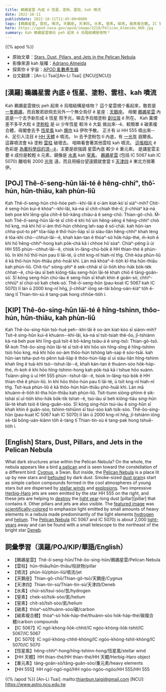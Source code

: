 ```yaml
---
title: 鵜鶘星雲 內底 ê 恆星、塗粉、雲柱、kah 噴流
date: 2022-10-11
publishdate: 2022-10-11T11:45:00+0800
tags: [鵜鶘星雲, 雲柱, 噴流, 天鵝座, 天津四, 水素, 窒素, 碳素, 碳素複合體, IC 5067, IC 5070, 恆星風, HH 天體, 重元素, HH 555]
hero: https://apod.nasa.gov/apod/image/2210/Pelican_Almeida_960.jpg
summary: Kah 鵜鶘星雲做伙 peh 起來 ê 烏暗結構是啥物？
---
```


{{% apod %}}

- 原始文章：[Stars, Dust, Pillars, and Jets in the Pelican Nebula](https://apod.nasa.gov/apod/ap221011.html)
- 影像來源 kah 版權：[Adriano Almeida](https://www.instagram.com/north.stargazer/)
- 探索你 ê 宇宙：[APOD 亂數產生器](http://apod.nasa.gov/apod/random_apod.html)
- 台文翻譯：[An-Li Tsai][An-Li Tsai] ([NCU][NCU])

## [漢羅] 鵜鶘星雲 內底 ê 恆星、塗粉、雲柱、kah 噴流
Kah 鵜鶘星雲做伙 peh 起來 ê 烏暗結構是啥物？
這个星雲規个看起來，敢若是 [一隻鵜鶘][a pelican]，而且敢若欲飛去另外一个無仝鳥仔 ê 星座：[天鵝座][Cygnus]。
毋閣 [鵜鶘星雲][Pelican Nebula 1] 內底是一个去予新形成 ê 恆星 照予光，嘛去予烏暗塗粉 [創垃圾][befouled] ê 所在。
Kah 薰煙差不多平大粒 ê [塗粉粒][dust grain] 是 ùi 少年恆星 較冷 ê 大氣 做出來--ê、較簡單 ê 碳素複合體，毋閣會去予 [恆星風][stellar winds] kah [爆炸][explosions] kā 伊吹予散。
正爿有 ùi HH 555 噴出來--ê、足引人注目 ê [HH 天體][Herbig-Haro] ê 噴流。
In 去予塗粉包 tī 內底，有 [一光年][light year] 遐爾長。
這寡噴流會 kā 塗粉 [雲柱][pillar t] 破壞去。
咱嘛看會著其他雲柱 kah 噴流。
[這張相片][featured image] ê 色彩是 [為著科學目的漆--ê][scientifically-colored]，主要是欲強調 星雲內底 較少 ê 重元素。
是講星雲主要 ê 成份是較輕 ê 元素，親像是 [水素][hydrogen] kah [窒素][helium]。
[鵜鶘星雲][Pelican Nebula 2] (包括 IC 5067 kah IC 5070) 離咱有 2000 [光年][light-years] 遠，而且用細台望遠鏡就會當 tī [天津四][Deneb] ê 東北方揣著伊。

## [POJ] Thê-ô͘-seng-hûn lāi-té ê hêng-chhiⁿ, thô͘-hún, hûn-thiāu, kah phùn-liû
Kah Thê-ô͘-seng-hûn chò-hóe peh--khí-lâi ê o͘-àm kiat-kò͘ sī siáⁿ-mih?
Chit-ê seng-hûn kui-ê khòaⁿ--khí-lâi, ká-ná sī chi̍t-chiah thê-ô͘, jî-chhiáⁿ ká-ná beh poe khì lēng-gōa chi̍t-ê bô-kâng chiáu-á ê seng-chō: Thian-gô-chō.
M̄-koh Thê-ô͘-seng-hûn lāi-té sī chi̍t-ê khì hō͘ sin hêng-sêng ê hêng-chhiⁿ chiò hō͘ kng, mā khì hō͘ o͘-àm thô͘-hún chhòng lah-sap ê só͘-chāi.
kah hûn-ian chha-put-to pêⁿ tōa-lia̍p ê thô͘-hún-lia̍p sī ùi siàu-liân hêng-chhiⁿ khah léng ê tōa-khì chò--chhut-lâi--ê, khah kán-tan ê thòaⁿ-sò͘ ho̍k-ha̍p-thé, m̄-koh ē khì hō͘ hêng-chhiⁿ-hong kah po̍k-chà kā i chhoe hō͘ sòaⁿ.
Chiàⁿ-pêng ū ùi HH 555 phùn--chhut-lâi--ê, chiok ìn-lâng-chù-bo̍k ê HH thian-thé ê phùn-liû.
In khì hō͘ thô͘-hún pau tī lāi-té, ū chi̍t kng-nî hiah-nī tn̂g.
Chit-kóa phùn-liû ē kā thô͘-hún hûn-thiāu phò-hoāi khì.
Lán mā khòaⁿ-ē-tio̍h kî-tha hûn-thiāu kah phùn-liû.
Chit-tiuⁿ siòng-phìⁿ ê sek-chhái sī ūi-tio̍h kho-ha̍k bo̍k-te̍k chhat--ê, chú-iàu sī beh kiông-tiāu seng-hûn lāi-té khah chió ê tāng-goân-sò͘.
Sī kóng seng-hûn chú-iàu ê seng-hûn sī khah khin ê goân-sò͘, chhiⁿ-chhiūⁿ sī chúi-sò͘ kah chek-sò͘.
Thê-ô͘-seng-hûn (pau-koat IC 5067 kah IC 5070) lī lán ū 2000 kng-nî hn̄g, jî-chhiáⁿ iōng sè-tâi bōng-oán-kiàⁿ to̍h ē-tàng tī Thian-tin-sù ê tang-pak hong chhōe-tio̍h i.

## [KIP] Thê-ôo-sing-hûn lāi-té ê hîng-tshinn, thôo-hún, hûn-thiāu, kah phùn-liû
Kah Thê-ôo-sing-hûn tsò-hué peh--khí-lâi ê oo-àm kiat-kòo sī siánn-mih?
Tsit-ê sing-hûn kui-ê khuànn--khí-lâi, ká-ná sī tsi̍t-tsiah thê-ôo, jî-tshiánn ká-ná beh pue khì līng-guā tsi̍t-ê bô-kâng tsiáu-á ê sing-tsō: Thian-gô-tsō.
M̄-koh Thê-ôo-sing-hûn lāi-té sī tsi̍t-ê khì hōo sin hîng-sîng ê hîng-tshinn tsiò hōo kng, mā khì hōo oo-àm thôo-hún tshòng lah-sap ê sóo-tsāi.
kah hûn-ian tsha-put-to pênn tuā-lia̍p ê thôo-hún-lia̍p sī uì siàu-liân hîng-tshinn khah líng ê tuā-khì tsò--tshut-lâi--ê, khah kán-tan ê thuànn-sòo ho̍k-ha̍p-thé, m̄-koh ē khì hōo hîng-tshinn-hong kah po̍k-tsà kā i tshue hōo suànn.
Tsiànn-pîng ū uì HH 555 phùn--tshut-lâi--ê, tsiok ìn-lâng-tsù-bo̍k ê HH thian-thé ê phùn-liû.
In khì hōo thôo-hún pau tī lāi-té, ū tsi̍t kng-nî hiah-nī tn̂g.
Tsit-kuá phùn-liû ē kā thôo-hún hûn-thiāu phò-huāi khì.
Lán mā khuànn-ē-tio̍h kî-tha hûn-thiāu kah phùn-liû.
Tsit-tiunn siòng-phìnn ê sik-tshái sī uī-tio̍h kho-ha̍k bo̍k-ti̍k tshat--ê, tsú-iàu sī beh kiông-tiāu sing-hûn lāi-té khah tsió ê tāng-guân-sòo.
Sī kóng sing-hûn tsú-iàu ê sing-hûn sī khah khin ê guân-sòo, tshinn-tshiūnn sī tsuí-sòo kah tsik-sòo.
Thê-ôo-sing-hûn (pau-kuat IC 5067 kah IC 5070) lī lán ū 2000 kng-nî hn̄g, jî-tshiánn iōng sè-tâi bōng-uán-kiànn to̍h ē-tàng tī Thian-tin-sù ê tang-pak hong tshuē-tio̍h i.

## [English] Stars, Dust, Pillars, and Jets in the Pelican Nebula

What dark structures arise within the Pelican Nebula?
On the whole, the nebula appears like a bird [a pelican][a pelican] and is seen toward the constellation of a different bird: [Cygnus][Cygnus], a Swan.
But inside, the [Pelican Nebula][Pelican Nebula 1] is a place lit up by new stars and [befouled][befouled] by dark dust.
Smoke-sized [dust grain][dust grain]s start as simple carbon compounds formed in the cool atmospheres of young stars but are dispersed by [stellar winds][stellar winds] and [explosions][explosions].
Two impressive [Herbig-Haro][Herbig-Haro] jets are seen emitted by the star HH 555 on the right, and these jets are helping to [destroy][destroy] the [light year][light year]\-long dust [pillar][pillar] that contains it.
Other pillars and jets are also visible.
The [featured image][featured image] was [scientifically-colored][scientifically-colored] to emphasize light emitted by small amounts of heavy elements in a nebula made predominantly of the light elements [hydrogen][hydrogen] and [helium][helium].
The [Pelican Nebula][Pelican Nebula 2] (IC 5067 and IC 5070) is about 2,000 [light-years][light-years] away and can be found with a small telescope to the northeast of the bright star [Deneb][Deneb].

## 詞彙學習（漢羅/POJ/KIP/華語/English）
- 【鵜鶘星雲】Thê-ô͘-seng-hûn/Thê-ôo-sing-hûn/鵜鶘星雲/Pelican Nebula
- 【雲柱】hûn-thiāu/hûn-thiāu/柱狀物/pillar
- 【噴流】phùn-liû/phùn-liû/噴流/jet
- 【天鵝座】Thian-gô-chō/Thian-gô-tsō/天鵝座/Cygnus
- 【天津四】Thian-tin-sù/Thian-tin-sù/天津四/Deneb
- 【水素】chúi-sò͘/tsuí-sòo/氫/hydrogen
- 【窒素】chek-sò͘/tsik-sòo/氦/helium
- 【窒素】chi̍t-sò͘/tsi̍t-sòo/氦/helium
- 【碳素】thòaⁿ-sò͘/thuànn-sòo/碳/carbon
- 【碳素複合體】thòaⁿ-sò͘ ho̍k-ha̍p-thé/thuànn-sòo ho̍k-ha̍p-thé/碳複合體/carbon compounds
- 【IC 5067】IC ngó͘-khòng-lio̍k-chhit/IC ngóo-khòng-lio̍k-tshit/IC 5067/IC 5067
- 【IC 5070】IC ngó͘-khòng-chhit-khòng/IC ngóo-khòng-tshit-khòng/IC 5070/IC 5070
- 【恆星風】hêng-chhiⁿ-hong/hîng-tshinn-hong/恆星風/stellar wind
- 【HH 天體】HH thian-thé/HH thian-thé/HH 天體/Herbig-Haro object
- 【重元素】tāng-goân-sò͘/tāng-guân-sòo/重元素/heavy elements
- 【HH 555】HH ngó͘-ngó͘-ngó͘/HH ngóo-ngóo-ngóo/HH 555/HH 555

{{% /apod %}}
[An-Li Tsai]: mailto:thianbun.taigi@gmail.com
[NCU]: https://www.astro.ncu.edu.tw

[copyright]: https://apod.nasa.gov/apod/fap/lib/about_apod.html#srapply
[License]: https://creativecommons.org/licenses/by/2.0/

[a pelican]:https://en.wikipedia.org/wiki/Pelican
[Cygnus]:https://chandra.harvard.edu/photo/constellations/cygnus.html
[Pelican Nebula 1]:https://en.wikipedia.org/wiki/Pelican_Nebula
[befouled]:http://lazerhorse.org/wp-content/uploads/2013/09/Potoo-weird-funny-bird-big-eyes-stare.jpg
[dust grain]:https://apod.nasa.gov/apod/ap030706.html
[stellar winds]:https://solarscience.msfc.nasa.gov/SolarWind.shtml
[explosions]:https://www.youtube.com/watch?v=wymMn-SmALY
[Herbig-Haro]:http://en.wikipedia.org/wiki/Herbig%E2%80%93Haro_object
[destroy]:https://apod.nasa.gov/apod/ap130324.html
[light year]:http://starchild.gsfc.nasa.gov/docs/StarChild/questions/question19.html
[pillar e]:https://apod.nasa.gov/apod/ap220925.html
[pillar t]:https://apod.tw/daily/20220925/
[featured image]:https://www.instagram.com/p/CenHt5SDQE6/
[scientifically-colored]:http://bf-astro.com/hubblep.htm
[hydrogen]:http://apod.nasa.gov/rjn/apod/lib/lament.html
[helium]:https://www.smithsonianmag.com/history/how-scientists-discovered-helium-first-alien-element-1868-180970057/
[Pelican Nebula 2]:http://apod.nasa.gov/cgi-bin/apod/apod_search?tquery=Pelican+Nebula
[light-years]:https://spaceplace.nasa.gov/light-year/en/
[Deneb]:https://earthsky.org/brightest-stars/deneb-among-the-farthest-stars-to-be-seen
